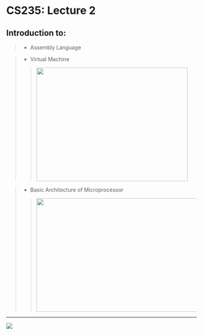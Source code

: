 # CS235: Lecture 2


## Introduction to:

> + Assembly Language

> + Virtual Machine 
>> <img src="https://github.com/tinkerslab/cs235coal/blob/master/Topic%202/VM.png?raw=true" width="400" height="300" />

> + Basic Architecture of Microprocessor
>> <img src="https://github.com/tinkerslab/cs235coal/blob/master/Topic%202/Picture1.png?raw=true" width="500" height="300" />

____

  
[![](http://img.youtube.com/vi/EhDgbKbBEAU/0.jpg)](http://www.youtube.com/watch?v=EhDgbKbBEAU "")
